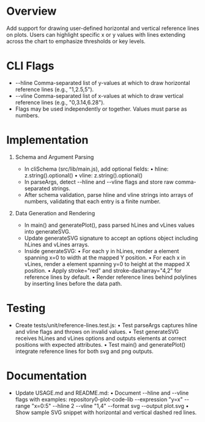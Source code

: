 # Overview
Add support for drawing user-defined horizontal and vertical reference lines on plots. Users can highlight specific x or y values with lines extending across the chart to emphasize thresholds or key levels.

# CLI Flags

- --hline <list>  Comma-separated list of y-values at which to draw horizontal reference lines (e.g., "1,2.5,5").
- --vline <list>  Comma-separated list of x-values at which to draw vertical reference lines (e.g., "0,3.14,6.28").
- Flags may be used independently or together. Values must parse as numbers.

# Implementation

1. Schema and Argument Parsing
   - In cliSchema (src/lib/main.js), add optional fields:
     • hline: z.string().optional()
     • vline: z.string().optional()
   - In parseArgs, detect --hline and --vline flags and store raw comma-separated strings.
   - After schema validation, parse hline and vline strings into arrays of numbers, validating that each entry is a finite number.

2. Data Generation and Rendering
   - In main() and generatePlot(), pass parsed hLines and vLines values into generateSVG.
   - Update generateSVG signature to accept an options object including hLines and vLines arrays.
   - Inside generateSVG:
     • For each y in hLines, render a <line> element spanning x=0 to width at the mapped Y position.
     • For each x in vLines, render a <line> element spanning y=0 to height at the mapped X position.
     • Apply stroke="red" and stroke-dasharray="4,2" for reference lines by default.
     • Render reference lines behind polylines by inserting lines before the data path.

# Testing

- Create tests/unit/reference-lines.test.js:
  • Test parseArgs captures hline and vline flags and throws on invalid values.
  • Test generateSVG receives hLines and vLines options and outputs <line> elements at correct positions with expected attributes.
  • Test main() and generatePlot() integrate reference lines for both svg and png outputs.

# Documentation

- Update USAGE.md and README.md:
  • Document --hline and --vline flags with examples:
    repository0-plot-code-lib --expression "y=x" --range "x=0:5" --hline 2 --vline "1,4" --format svg --output plot.svg
  • Show sample SVG snippet with horizontal and vertical dashed red lines.
